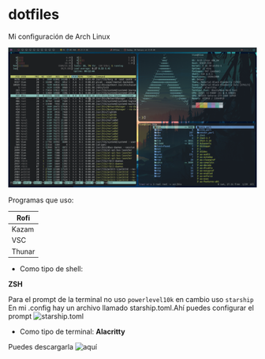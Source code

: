 # dotfiles
Mi configuración de Arch Linux

![](./images/entorno.png)

Programas que uso:


|   Rofi   |
|----------|
|   Kazam  |
|   VSC    |
|  Thunar  |


* Como tipo de shell:

**ZSH**

Para el prompt de la terminal no uso 
```powerlevel10k```
en cambio uso 
```starship```
En mi .config hay un archivo llamado starship.toml.Ahí puedes configurar el prompt
![starship.toml](./.config/starship.toml)

* Como tipo de terminal:
**Alacritty**

Puedes descargarla ![aquí](https://github.com/alacritty/alacritty)
